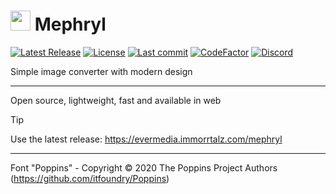 # <img src="https://github.com/user-attachments/assets/09bb04f0-5568-467a-8e6b-bfcce3115319" style="object-fit: contain; height: 32px;"/> Mephryl

[![Latest Release](https://img.shields.io/badge/latest%20release-limegreen)](https://evermedia.immorrtalz.com/mephryl)
[![License](https://img.shields.io/badge/license-GPL%20v3-yellow?color=goldenrod)](https://github.com/immorrtalz/mephryl/blob/main/LICENSE)
[![Last commit](https://img.shields.io/github/last-commit/immorrtalz/mephryl?color=orange)]()
[![CodeFactor](https://www.codefactor.io/repository/github/immorrtalz/mephryl/badge)](https://www.codefactor.io/repository/github/immorrtalz/mephryl)
[![Discord](https://img.shields.io/discord/600372807062519848?label=developer's%20discord&color=slateblue)](https://discord.gg/GbzYVdF)

Simple image converter with modern design

---

Open source, lightweight, fast and available in web

> [!TIP]
> Use the latest release: https://evermedia.immorrtalz.com/mephryl

---

Font "Poppins" - Copyright © 2020 The Poppins Project Authors (https://github.com/itfoundry/Poppins)
